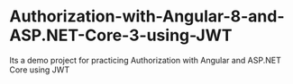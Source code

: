 # Authorization-with-Angular-8-and-ASP.NET-Core-3-using-JWT

Its a demo project for practicing Authorization with Angular and ASP.NET Core using JWT
